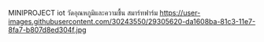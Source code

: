 MINIPROJECT iot วัดอุณหภูมิและความชื้น สมาร์ทฟาร์ม
https://user-images.githubusercontent.com/30243550/29305620-da1608ba-81c3-11e7-8fa7-b807d8ed304f.jpg
